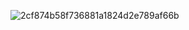 ![2cf874b58f736881a1824d2e789af66b](https://github.com/user-attachments/assets/35fbaff1-3d9c-4905-8459-447671950d84)
